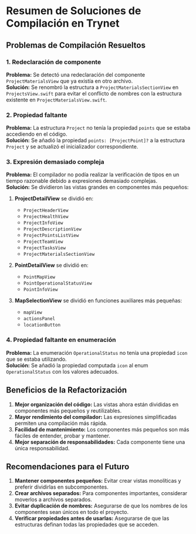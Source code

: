 # Resumen de Soluciones de Compilación en Trynet

## Problemas de Compilación Resueltos

### 1. Redeclaración de componente
**Problema:** Se detectó una redeclaración del componente `ProjectMaterialsView` que ya existía en otro archivo.  
**Solución:** Se renombró la estructura a `ProjectMaterialsSectionView` en `ProjectsView.swift` para evitar el conflicto de nombres con la estructura existente en `ProjectMaterialsView.swift`.

### 2. Propiedad faltante
**Problema:** La estructura `Project` no tenía la propiedad `points` que se estaba accediendo en el código.  
**Solución:** Se añadió la propiedad `points: [ProjectPoint]?` a la estructura `Project` y se actualizó el inicializador correspondiente.

### 3. Expresión demasiado compleja
**Problema:** El compilador no podía realizar la verificación de tipos en un tiempo razonable debido a expresiones demasiado complejas.  
**Solución:** Se dividieron las vistas grandes en componentes más pequeños:

1. **ProjectDetailView** se dividió en:
   - `ProjectHeaderView`
   - `ProjectHealthView`
   - `ProjectInfoView`
   - `ProjectDescriptionView`
   - `ProjectPointsListView`
   - `ProjectTeamView`
   - `ProjectTasksView`
   - `ProjectMaterialsSectionView`

2. **PointDetailView** se dividió en:
   - `PointMapView`
   - `PointOperationalStatusView`
   - `PointInfoView`

3. **MapSelectionView** se dividió en funciones auxiliares más pequeñas:
   - `mapView`
   - `actionsPanel`
   - `locationButton`

### 4. Propiedad faltante en enumeración
**Problema:** La enumeración `OperationalStatus` no tenía una propiedad `icon` que se estaba utilizando.  
**Solución:** Se añadió la propiedad computada `icon` al enum `OperationalStatus` con los valores adecuados.

## Beneficios de la Refactorización

1. **Mejor organización del código:** Las vistas ahora están divididas en componentes más pequeños y reutilizables.
2. **Mayor rendimiento del compilador:** Las expresiones simplificadas permiten una compilación más rápida.
3. **Facilidad de mantenimiento:** Los componentes más pequeños son más fáciles de entender, probar y mantener.
4. **Mejor separación de responsabilidades:** Cada componente tiene una única responsabilidad.

## Recomendaciones para el Futuro

1. **Mantener componentes pequeños:** Evitar crear vistas monolíticas y preferir dividirlas en subcomponentes.
2. **Crear archivos separados:** Para componentes importantes, considerar moverlos a archivos separados.
3. **Evitar duplicación de nombres:** Asegurarse de que los nombres de los componentes sean únicos en todo el proyecto.
4. **Verificar propiedades antes de usarlas:** Asegurarse de que las estructuras definan todas las propiedades que se acceden. 